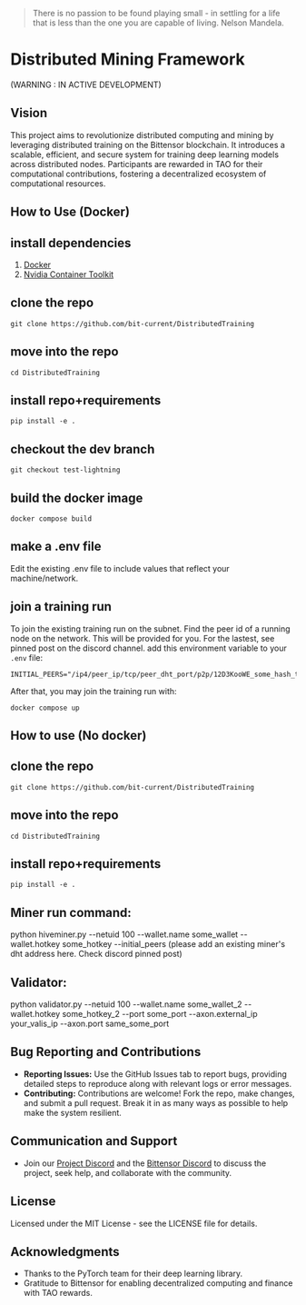 > There is no passion to be found playing small - in settling for a life that is less than the one you are capable of living. Nelson Mandela.

# Distributed Mining Framework 
(WARNING : IN ACTIVE DEVELOPMENT)

## Vision
This project aims to revolutionize distributed computing and mining by leveraging distributed training on the Bittensor blockchain. It introduces a scalable, efficient, and secure system for training deep learning models across distributed nodes. Participants are rewarded in TAO for their computational contributions, fostering a decentralized ecosystem of computational resources.

## How to Use (Docker)

## install dependencies

1. [Docker](https://docs.docker.com/engine/install/)
2. [Nvidia Container Toolkit](https://docs.nvidia.com/datacenter/cloud-native/container-toolkit/latest/install-guide.html)

## clone the repo
```
git clone https://github.com/bit-current/DistributedTraining
```

## move into the repo
```
cd DistributedTraining
```

## install repo+requirements
```
pip install -e .
```

## checkout the dev branch
```
git checkout test-lightning
```


## build the docker image
```
docker compose build
```

## make a .env file
Edit the existing .env file to include values that reflect your machine/network.

## join a training run
To join the existing training run on the subnet. Find the peer id of a running node on the network.
This will be provided for you. For the lastest, see pinned post on the discord channel. 
 add this environment variable to your `.env` file:
```
INITIAL_PEERS="/ip4/peer_ip/tcp/peer_dht_port/p2p/12D3KooWE_some_hash_that_looks_like_this_VqgXKo9EUQ4hguny9"
```
After that, you may join the training run with:
```
docker compose up
```

## How to use (No docker)

## clone the repo
```
git clone https://github.com/bit-current/DistributedTraining
```

## move into the repo
```
cd DistributedTraining
```

## install repo+requirements
```
pip install -e .
```

## Miner run command:
python hiveminer.py --netuid 100 --wallet.name some_wallet --wallet.hotkey some_hotkey --initial_peers (please add an existing miner's dht address here. Check discord pinned post)

## Validator: 
python validator.py --netuid 100 --wallet.name some_wallet_2 --wallet.hotkey some_hotkey_2 --port some_port --axon.external_ip your_valis_ip --axon.port same_some_port


## Bug Reporting and Contributions
- **Reporting Issues:** Use the GitHub Issues tab to report bugs, providing detailed steps to reproduce along with relevant logs or error messages.
- **Contributing:** Contributions are welcome! Fork the repo, make changes, and submit a pull request. Break it in as many ways as possible to help make the system resilient.

## Communication and Support
- Join our [Project Discord](#) and the [Bittensor Discord](#) to discuss the project, seek help, and collaborate with the community.

## License
Licensed under the MIT License - see the LICENSE file for details.

## Acknowledgments
- Thanks to the PyTorch team for their deep learning library.
- Gratitude to Bittensor for enabling decentralized computing and finance with TAO rewards.
